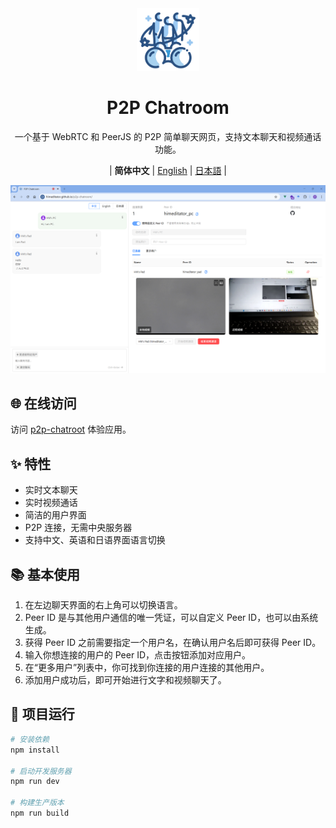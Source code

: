 <div align="center" >
    <img src="./assets/icon.png" width="100px" height="100px"/>
    <h1>P2P Chatroom</h1>
    <p>一个基于 WebRTC 和 PeerJS 的 P2P 简单聊天网页，支持文本聊天和视频通话功能。</p>
    <p>
        | <b>简体中文</b>
        | <a href="./README_en.md">English</a>
        | <a href="./README_ja.md">日本語</a> |
    </p>
</div>

![](./assets/main_zh.png)

## 🌐 在线访问

访问 [p2p-chatroot](https://himeditator.github.io/p2p-chatroom/) 体验应用。

## ✨ 特性

- 实时文本聊天
- 实时视频通话
- 简洁的用户界面
- P2P 连接，无需中央服务器
- 支持中文、英语和日语界面语言切换

## 📚 基本使用

1. 在左边聊天界面的右上角可以切换语言。
2. Peer ID 是与其他用户通信的唯一凭证，可以自定义 Peer ID，也可以由系统生成。
3. 获得 Peer ID 之前需要指定一个用户名，在确认用户名后即可获得 Peer ID。
4. 输入你想连接的用户的 Peer ID，点击按钮添加对应用户。
5. 在“更多用户”列表中，你可找到你连接的用户连接的其他用户。
6. 添加用户成功后，即可开始进行文字和视频聊天了。

## 🚀 项目运行

```bash
# 安装依赖
npm install

# 启动开发服务器
npm run dev

# 构建生产版本
npm run build
```

